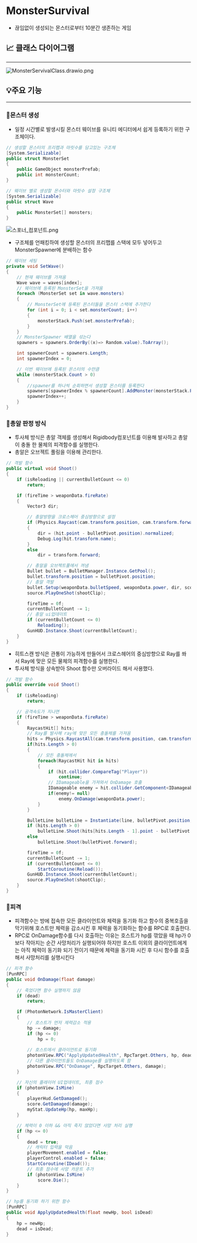 # MonsterSurvival

- 끊임없이 생성되는 몬스터로부터 10분간 생존하는 게임

## 📈 클래스 다이어그램

---

![MonsterServivalClass.drawio.png](MonsterSurvival%2014f995b8fc674386a52581e56acee1ce/MonsterServivalClass.drawio.png)

## 💡주요 기능

---

### 👾몬스터 생성

- 일정 시간별로 발생시킬 몬스터 웨이브를 유니티 에디터에서 쉽게 등록하기 위한 구조체이다.

```csharp
// 생성할 몬스터의 프리팹과 마릿수를 담고있는 구조체
[System.Serializable]
public struct MonsterSet
{
	public GameObject monsterPrefab;
	public int monsterCount;
}

// 웨이브 별로 생성할 몬수터와 마릿수 설정 구조체
[System.Serializable]
public struct Wave
{
	public MonsterSet[] monsters;
}
```

![스포너_컴포넌트.png](MonsterSurvival%2014f995b8fc674386a52581e56acee1ce/%25EC%258A%25A4%25ED%258F%25AC%25EB%2584%2588_%25EC%25BB%25B4%25ED%258F%25AC%25EB%2584%258C%25ED%258A%25B8.png)

- 구조체를 언패킹하여 생성할 몬스터의 프리팹를 스택에 모두 넣어두고 MonsterSpawner에 분배하는 함수

```csharp
// 웨이브 세팅
private void SetWave()
{
	// 현재 웨이브를 가져옴
	Wave wave = waves[index];
	// 웨이브에 등록된 MonsterSet을 가져옴
	foreach (MonsterSet set in wave.monsters)
	{
		// MonsterSet에 등록된 몬스터들을 몬스터 스택에 추가한다
		for (int i = 0; i < set.monsterCount; i++)
		{ 
			monsterStack.Push(set.monsterPrefab);
		}
	}
	// MonsterSpawner 배열을 섞는다
	spawners = spawners.OrderBy((x)=> Random.value).ToArray();

	int spawnerCount = spawners.Length;
	int spawnerIndex = 0;

	// 이번 웨이브에 등록된 몬스터의 수만큼
	while (monsterStack.Count > 0)
	{
		//spawner를 하나씩 순회하면서 생성할 몬스터를 등록한다
		spawners[spawnerIndex % spawnerCount].AddMonster(monsterStack.Pop());
		spawnerIndex++;
	}
}
```

### 🎇총알 판정 방식

- 투사체 방식은 총알 객체를 생성해서 Rigidbody컴포넌트를 이용해 발사하고 총알이 충돌 한 물체의 피격함수를 실행한다.
- 총알은 오브젝트 풀링을 이용해 관리한다.

```csharp
// 격발 함수
public virtual void Shoot()
{
	if (isReloading || currentBulletCount <= 0)
		return;

	if (fireTime > weaponData.fireRate)
	{
		Vector3 dir;

		// 총알방향을 크로스헤어 중심방향으로 설정
		if (Physics.Raycast(cam.transform.position, cam.transform.forward, out hit, float.MaxValue))
		{
			dir = (hit.point - bulletPivot.position).normalized;
			Debug.Log(hit.transform.name);
		}
		else
			dir = transform.forward;

		// 총알을 오브젝트풀에서 꺼냄
		Bullet bullet = BulletManager.Instance.GetPool();
		bullet.transform.position = bulletPivot.position;
		// 총알 격발
		bullet.Setup(weaponData.bulletSpeed, weaponData.power, dir, score.AddDamage);
		source.PlayOneShot(shootClip);

		fireTime = 0f;
		currentBulletCount -= 1;
		// 총알 ui업데이트
		if (currentBulletCount <= 0)
			Reloading();
		GunHUD.Instance.Shoot(currentBulletCount);
	}
}
```

- 히트스캔 방식은 관통이 가능하게 만들어서 크로스헤어의 중심방향으로 Ray를 쏴서 Ray에 맞은 모든 물체의 피격함수를 실행한다.
- 투사체 방식을 상속받아 Shoot 함수만 오버라이드 해서 사용했다.

```csharp
// 격발 함수
public override void Shoot()
{
	if (isReloading)
		return;

	// 공격속도가 지나면 
	if (fireTime > weaponData.fireRate)
	{
		RaycastHit[] hits;
		// Ray를 발사해 ray에 맞은 모든 충돌체를 가져옴
		hits = Physics.RaycastAll(cam.transform.position, cam.transform.forward, float.MaxValue);
		if(hits.Length > 0)
		{
			// 모든 충돌체에서
			foreach(RaycastHit hit in hits)
			{
				if (hit.collider.CompareTag("Player"))
					continue;
				// IDamageable을 가져와서 OnDamage 호출
				IDamageable enemy = hit.collider.GetComponent<IDamageable>();
				if(enemy!= null)
					enemy.OnDamage(weaponData.power);
			}
		}

		BulletLine bulletLine = Instantiate(line, bulletPivot.position, Quaternion.identity);
		if (hits.Length > 0)
			bulletLine.Shoot(hits[hits.Length - 1].point - bulletPivot.position);
		else
			bulletLine.Shoot(bulletPivot.forward);

		fireTime = 0f;
		currentBulletCount -= 1;
		if (currentBulletCount <= 0)
			StartCoroutine(Reload());
		GunHUD.Instance.Shoot(currentBulletCount);
		source.PlayOneShot(shootClip);
	}
}
```

### 🎯피격

- 피격함수는 방에 접속한 모든 클라이언트와 체력을 동기화 하고 함수의 중복호출을 막기위해 호스트만 체력을 감소시킨 후 체력을 동기화하는 함수를 RPC로 호출한다.
- RPC로 OnDamage함수를 다시 호출하는 이유는 호스트가 hp를 깎았을 때 hp가 0보다 작아지는 순간 사망처리가 실행되어야 하지만 호스트 이외의 클라이언트에게는 아직 체력이 동기화 되기 전이기 때문에 체력을 동기화 시킨 후 다시 함수를 호출해서 사망처리를 실행시킨다

```csharp
// 피격 함수
[PunRPC]
public void OnDamage(float damage)
{
	// 죽었다면 함수 실행하지 않음
	if (dead)
		return;

	if (PhotonNetwork.IsMasterClient)
	{
		// 호스트가 먼저 제력감소 적용
		hp -= damage;
		if (hp <= 0)
			hp = 0;
		
		// 호스트에서 클라이언트로 동기화
		photonView.RPC("ApplyUpdatedHealth", RpcTarget.Others, hp, dead);
		// 다른 클라이언트들도 OnDamage를 실행하도록 함
		photonView.RPC("OnDamage", RpcTarget.Others, damage);
	}

	// 자신의 플레이어 UI업데이트, 최종 점수  
	if (photonView.IsMine)
	{
		playerHud.GetDamaged();
		score.GetDamaged(damage);
		myStat.UpdateHp(hp, maxHp);
	}

	// 체력이 0 이하 && 아직 죽지 않았다면 사망 처리 실행
	if (hp <= 0)
	{
		dead = true;
		// 캐릭터 입력을 막음
		playerMovement.enabled = false;
		playerControl.enabled = false;
		StartCoroutine(IDead());
		// 최종 점수에 사망 카운트 추가
		if (photonView.IsMine)
			score.Die();
	}
}
```

```csharp
// hp를 동기화 하기 위한 함수
[PunRPC]
public void ApplyUpdatedHealth(float newHp, bool isDead)
{
	hp = newHp;
	dead = isDead;
}
```